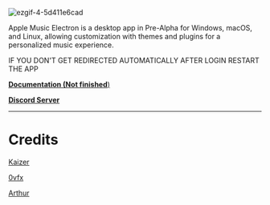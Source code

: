 ![ezgif-4-5d411e6cad](https://github.com/Zolvy/Apple-Music-Electron/assets/85907829/de747867-416a-4ab0-a8c9-55344bb2c62c)

Apple Music Electron is a desktop app in Pre-Alpha for Windows, macOS, and Linux, allowing customization with themes and plugins for a personalized music experience.

IF YOU DON'T GET REDIRECTED AUTOMATICALLY AFTER LOGIN RESTART THE APP

[**Documentation (Not finished**)](https://docs.loona.lol/)

[**Discord Server**](https://discord.gg/t7DE9p7JWw)

---

# Credits

[Kaizer](https://github.com/KaizerFox)

[0vfx](https://github.com/0vf)

[Arthur](https://www.instagram.com/arthurtheonlyartist?igsh=MTJ4aXFmMWQzNzVlaA%3D%3D&utm_source=qr)
